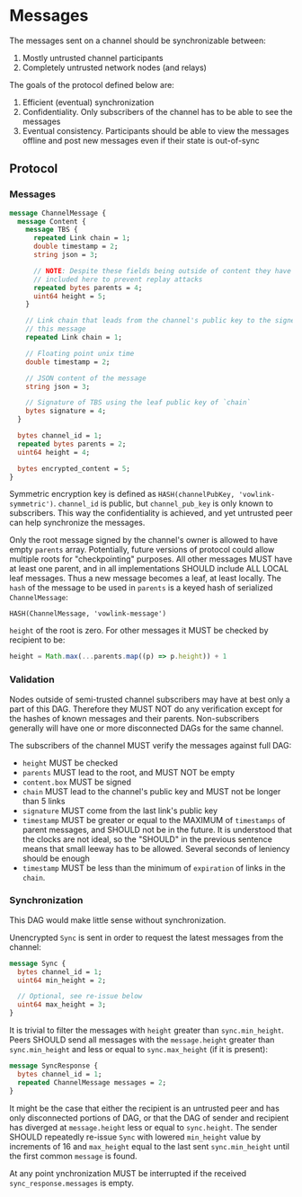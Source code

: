 # Messages

The messages sent on a channel should be synchronizable between:

1. Mostly untrusted channel participants
2. Completely untrusted network nodes (and relays)

The goals of the protocol defined below are:

1. Efficient (eventual) synchronization
2. Confidentiality. Only subscribers of the channel has to be able to see the
   messages
3. Eventual consistency. Participants should be able to view the messages
   offline and post new messages even if their state is out-of-sync

## Protocol

### Messages

```proto
message ChannelMessage {
  message Content {
    message TBS {
      repeated Link chain = 1;
      double timestamp = 2;
      string json = 3;

      // NOTE: Despite these fields being outside of content they have to be
      // included here to prevent replay attacks
      repeated bytes parents = 4;
      uint64 height = 5;
    }

    // Link chain that leads from the channel's public key to the signer of
    // this message
    repeated Link chain = 1;

    // Floating point unix time
    double timestamp = 2;

    // JSON content of the message
    string json = 3;

    // Signature of TBS using the leaf public key of `chain`
    bytes signature = 4;
  }

  bytes channel_id = 1;
  repeated bytes parents = 2;
  uint64 height = 4;

  bytes encrypted_content = 5;
}
```

Symmetric encryption key is defined as
`HASH(channelPubKey, 'vowlink-symmetric')`. `channel_id` is
public, but `channel_pub_key` is only known to subscribers. This way the
confidentiality is achieved, and yet untrusted peer can help synchronize the
messages.

Only the root message signed by the channel's owner is allowed to have empty
`parents` array. Potentially, future versions of protocol could allow multiple
roots for "checkpointing" purposes. All other messages MUST have at least one
parent, and in all implementations SHOULD include ALL LOCAL leaf messages.
Thus a new message becomes a leaf, at least locally. The `hash` of the message
to be used in `parents` is a keyed hash of serialized `ChannelMessage`:
```
HASH(ChannelMessage, 'vowlink-message')
```

`height` of the root is zero. For other messages it MUST be checked by recipient
to be:
```javascript
height = Math.max(...parents.map((p) => p.height)) + 1
```

### Validation

Nodes outside of semi-trusted channel subscribers may have at best only a part
of this DAG. Therefore they MUST NOT do any verification except for the hashes
of known messages and their parents. Non-subscribers generally will have
one or more disconnected DAGs for the same channel.

The subscribers of the channel MUST verify the messages against full DAG:

* `height` MUST be checked
* `parents` MUST lead to the root, and MUST NOT be empty
* `content.box` MUST be signed
* `chain` MUST lead to the channel's public key and MUST not be longer than 5
  links
* `signature` MUST come from the last link's public key
* `timestamp` MUST be greater or equal to the MAXIMUM of `timestamps` of
  parent messages, and SHOULD not be in the future. It is understood that the
  clocks are not ideal, so the "SHOULD" in the previous sentence means that
  small leeway has to be allowed. Several seconds of leniency should be enough
* `timestamp` MUST be less than the minimum of `expiration` of links in the
  `chain`.

### Synchronization

This DAG would make little sense without synchronization.

Unencrypted `Sync` is sent in order to request the latest messages from the
channel:
```proto
message Sync {
  bytes channel_id = 1;
  uint64 min_height = 2;

  // Optional, see re-issue below
  uint64 max_height = 3;
}
```

It is trivial to filter the messages with `height` greater than
`sync.min_height`. Peers SHOULD send all messages with the `message.height`
greater than `sync.min_height` and less or equal to `sync.max_height` (if
it is present):
```proto
message SyncResponse {
  bytes channel_id = 1;
  repeated ChannelMessage messages = 2;
}
```

It might be the case that either the recipient is an untrusted peer and has only
disconnected portions of DAG, or that the DAG of sender and recipient has
diverged at `message.height` less or equal to `sync.height`. The sender SHOULD
repeatedly re-issue `Sync` with lowered `min_height` value by increments of 16
and `max_height` equal to the last sent `sync.min_height` until the first common
`message` is found.

At any point ynchronization MUST be interrupted if the received
`sync_response.messages` is empty.
